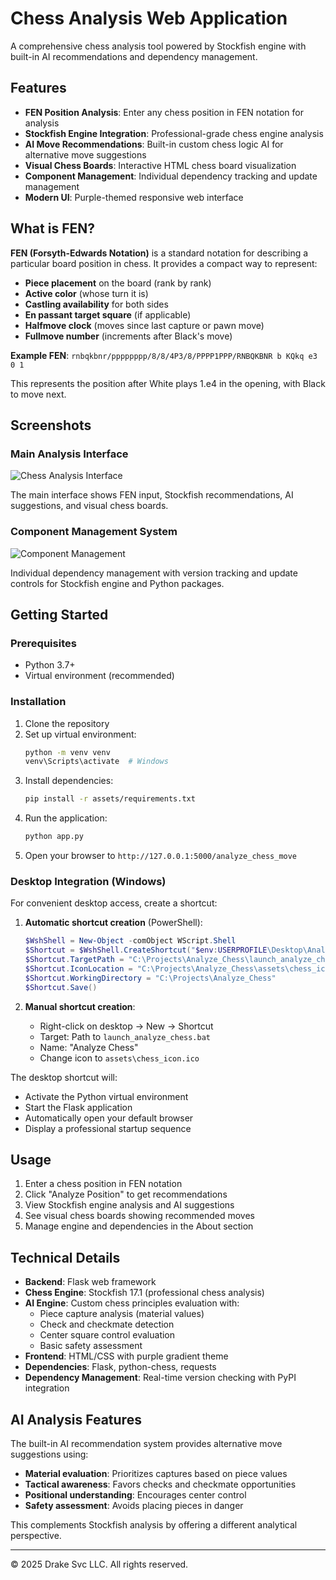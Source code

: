 # Chess Analysis Web Application

A comprehensive chess analysis tool powered by Stockfish engine with built-in AI recommendations and dependency management.

## Features

- **FEN Position Analysis**: Enter any chess position in FEN notation for analysis
- **Stockfish Engine Integration**: Professional-grade chess engine analysis
- **AI Move Recommendations**: Built-in custom chess logic AI for alternative move suggestions
- **Visual Chess Boards**: Interactive HTML chess board visualization
- **Component Management**: Individual dependency tracking and update management
- **Modern UI**: Purple-themed responsive web interface

## What is FEN?

**FEN (Forsyth-Edwards Notation)** is a standard notation for describing a particular board position in chess. It provides a compact way to represent:

- **Piece placement** on the board (rank by rank)
- **Active color** (whose turn it is)
- **Castling availability** for both sides
- **En passant target square** (if applicable)
- **Halfmove clock** (moves since last capture or pawn move)
- **Fullmove number** (increments after Black's move)

**Example FEN**: `rnbqkbnr/pppppppp/8/8/4P3/8/PPPP1PPP/RNBQKBNR b KQkq e3 0 1`

This represents the position after White plays 1.e4 in the opening, with Black to move next.

## Screenshots

### Main Analysis Interface
![Chess Analysis Interface](assets/Example%20UI%20Results%201.png)

The main interface shows FEN input, Stockfish recommendations, AI suggestions, and visual chess boards.

### Component Management System
![Component Management](assets/Example%20UI%20Results%202%20(Component%20Management).png)

Individual dependency management with version tracking and update controls for Stockfish engine and Python packages.

## Getting Started

### Prerequisites
- Python 3.7+
- Virtual environment (recommended)

### Installation

1. Clone the repository
2. Set up virtual environment:
   ```bash
   python -m venv venv
   venv\Scripts\activate  # Windows
   ```
3. Install dependencies:
   ```bash
   pip install -r assets/requirements.txt
   ```
4. Run the application:
   ```bash
   python app.py
   ```
5. Open your browser to `http://127.0.0.1:5000/analyze_chess_move`

### Desktop Integration (Windows)

For convenient desktop access, create a shortcut:

1. **Automatic shortcut creation** (PowerShell):
   ```powershell
   $WshShell = New-Object -comObject WScript.Shell
   $Shortcut = $WshShell.CreateShortcut("$env:USERPROFILE\Desktop\Analyze Chess.lnk")
   $Shortcut.TargetPath = "C:\Projects\Analyze_Chess\launch_analyze_chess.bat"
   $Shortcut.IconLocation = "C:\Projects\Analyze_Chess\assets\chess_icon.ico"
   $Shortcut.WorkingDirectory = "C:\Projects\Analyze_Chess"
   $Shortcut.Save()
   ```

2. **Manual shortcut creation**:
   - Right-click on desktop → New → Shortcut
   - Target: Path to `launch_analyze_chess.bat`
   - Name: "Analyze Chess"
   - Change icon to `assets\chess_icon.ico`

The desktop shortcut will:
- Activate the Python virtual environment
- Start the Flask application
- Automatically open your default browser
- Display a professional startup sequence

## Usage

1. Enter a chess position in FEN notation
2. Click "Analyze Position" to get recommendations
3. View Stockfish engine analysis and AI suggestions
4. See visual chess boards showing recommended moves
5. Manage engine and dependencies in the About section

## Technical Details

- **Backend**: Flask web framework
- **Chess Engine**: Stockfish 17.1 (professional chess analysis)
- **AI Engine**: Custom chess principles evaluation with:
  - Piece capture analysis (material values)
  - Check and checkmate detection
  - Center square control evaluation
  - Basic safety assessment
- **Frontend**: HTML/CSS with purple gradient theme
- **Dependencies**: Flask, python-chess, requests
- **Dependency Management**: Real-time version checking with PyPI integration

## AI Analysis Features

The built-in AI recommendation system provides alternative move suggestions using:
- **Material evaluation**: Prioritizes captures based on piece values
- **Tactical awareness**: Favors checks and checkmate opportunities  
- **Positional understanding**: Encourages center control
- **Safety assessment**: Avoids placing pieces in danger

This complements Stockfish analysis by offering a different analytical perspective.

---
© 2025 Drake Svc LLC. All rights reserved.

